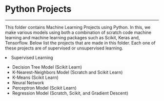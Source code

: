 # Python Projects
___

This folder contains Machine Learning Projects using Python. In this, we make various models using both a combination of scratch code machine learning and machine learning packages such as Scikit, Keras and, Tensorflow. Below list the projects that are made in this folder. Each one of these projects are of supervised  or unsupervised learning. 

<li> Supervised Learning</li>
<ul>
<li>Decision Tree Model (Scikit Learn)</li>
<li>K-Nearest-Neighbors Model (Scratch and Scikit Learn)</li>
<li>K-Means (Scikit Learn)</li>
<li>Neural Network</li>
<li>Perceptron Model (Scikit Learn)</li>
<li>Regression Model (Scratch, Scikit, and Gradient Descent)</li>
</ul>